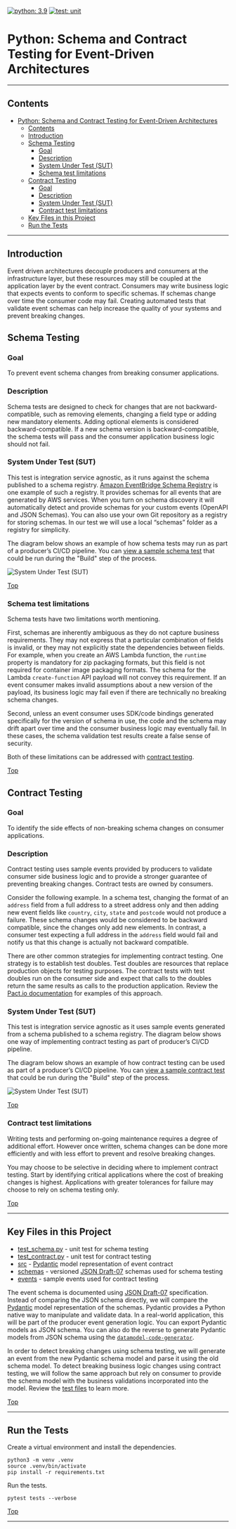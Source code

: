 [![python: 3.9](https://img.shields.io/badge/Python-3.9-green)](https://img.shields.io/badge/Python-3.11-green)
[![test: unit](https://img.shields.io/badge/Test-Unit-blue)](https://img.shields.io/badge/Test-Unit-blue)

# Python: Schema and Contract Testing for Event-Driven Architectures

---

## Contents

- [Python: Schema and Contract Testing for Event-Driven Architectures](#python-schema-and-contract-testing-for-event-driven-architectures)
  - [Contents](#contents)
  - [Introduction](#introduction)
  - [Schema Testing](#schema-testing)
    - [Goal](#goal)
    - [Description](#description)
    - [System Under Test (SUT)](#system-under-test-sut)
    - [Schema test limitations](#schema-test-limitations)
  - [Contract Testing](#contract-testing)
    - [Goal](#goal-1)
    - [Description](#description-1)
    - [System Under Test (SUT)](#system-under-test-sut-1)
    - [Contract test limitations](#contract-test-limitations)
  - [Key Files in this Project](#key-files-in-this-project)
  - [Run the Tests](#run-the-tests)

---

## Introduction

Event driven architectures decouple producers and consumers at the infrastructure layer, but these resources may still be coupled at the application layer by the event contract. Consumers may write business logic that expects events to conform to specific schemas. If schemas change over time the consumer code may fail. Creating automated tests that validate event schemas can help increase the quality of your systems and prevent breaking changes.

## Schema Testing

### Goal

To prevent event schema changes from breaking consumer applications.

### Description

Schema tests are designed to check for changes that are not backward-compatible, such as removing elements, changing a field type or adding new mandatory elements. Adding optional elements is considered backward-compatible. If a new schema version is backward-compatible, the schema tests will pass and the consumer application business logic should not fail.

### System Under Test (SUT)

This test is integration service agnostic, as it runs against the schema published to a schema registry. [Amazon EventBridge Schema Registry](https://docs.aws.amazon.com/eventbridge/latest/userguide/eb-schema.html) is one example of such a registry. It provides schemas for all events that are generated by AWS services. When you turn on schema discovery it will automatically detect and provide schemas for your custom events (OpenAPI and JSON Schemas). You can also use your own Git repository as a registry for storing schemas. In our test we will use a local “schemas” folder as a registry for simplicity.

The diagram below shows an example of how schema tests may run as part of a producer’s CI/CD pipeline. You can [view a sample schema test](tests/test_schema.py) that could be run during the "Build" step of the process.

![System Under Test (SUT)](img/schema_testing.png "Schema testing")

[Top](#contents)

### Schema test limitations

Schema tests have two limitations worth mentioning.

First, schemas are inherently ambiguous as they do not capture business requirements. They may not express that a particular combination of fields is invalid, or they may not explicitly state the dependencies between fields. For example, when you create an AWS Lambda function, the `runtime` property is mandatory for zip packaging formats, but this field is not required for container image packaging formats. The schema for the Lambda `create-function` API payload will not convey this requirement. If an event consumer makes invalid assumptions about a new version of the payload, its business logic may fail even if there are technically no breaking schema changes.

Second, unless an event consumer uses SDK/code bindings generated specifically for the version of schema in use, the code and the schema may drift apart over time and the consumer business logic may eventually fail. In these cases, the schema validation test results create a false sense of security.

Both of these limitations can be addressed with [contract testing](#contract-testing).

[Top](#contents)

## Contract Testing

### Goal

To identify the side effects of non-breaking schema changes on consumer applications.

### Description

Contract testing uses sample events provided by producers to validate consumer side business logic and to provide a stronger guarantee of preventing breaking changes. Contract tests are owned by consumers.

Consider the following example. In a schema test, changing the format of an `address` field from a full address to a street address only and then adding new event fields like `country`, `city`, `state` and `postcode` would not produce a failure. These schema changes would be considered to be backward compatible, since the changes only add new elements. In contrast, a consumer test expecting a full address in the `address` field would fail and notify us that this change is actually not backward compatible.

There are other common strategies for implementing contract testing. One strategy is to establish test doubles. Test doubles are resources that replace production objects for testing purposes. The contract tests with test doubles run on the consumer side and expect that calls to the doubles return the same results as calls to the production application. Review the [Pact.io documentation](https://docs.pact.io/) for examples of this approach.

### System Under Test (SUT)

This test is integration service agnostic as it uses sample events generated from a schema published to a schema registry. The diagram below shows one way of implementing contract testing as part of producer’s CI/CD pipeline.

The diagram below shows an example of how contract testing can be used as part of a producer’s CI/CD pipeline. You can [view a sample contract test](tests/test_contract.py) that could be run during the "Build" step of the process.

![System Under Test (SUT)](img/contract_testing.png "Contract testing")

[Top](#contents)

### Contract test limitations

Writing tests and performing on-going maintenance requires a degree of additional effort. However once written, schema changes can be done more efficiently and with less effort to prevent and resolve breaking changes.

You may choose to be selective in deciding where to implement contract testing. Start by identifying critical applications where the cost of breaking changes is highest. Applications with greater tolerances for failure may choose to rely on schema testing only.

[Top](#contents)

---

## Key Files in this Project

- [test_schema.py](tests/test_schema.py) - unit test for schema testing
- [test_contract.py](tests/test_contract.py) - unit test for contract testing
- [src](src/) - [Pydantic](https://docs.pydantic.dev/) model representation of event contract
- [schemas](schemas) - versioned [JSON Draft-07](https://json-schema.org/draft-07/json-schema-release-notes.html) schemas used for schema testing
- [events](events) - sample events used for contract testing

The event schema is documented using [JSON Draft-07](https://json-schema.org/draft-07/json-schema-release-notes.html) specification. Instead of comparing the JSON schema directly, we will compare the [Pydantic](https://docs.pydantic.dev/) model representation of the schemas. Pydantic provides a Python native way to manipulate and validate data. In a real-world application, this will be part of the producer event generation logic. You can export Pydantic models as JSON schema. You can also do the reverse to generate Pydantic models from JSON schema using the [`datamodel-code-generator`](https://docs.pydantic.dev/datamodel_code_generator/).

In order to detect breaking changes using schema testing, we will generate an event from the new Pydantic schema model and parse it using the old schema model. To detect breaking business logic changes using contract testing, we will follow the same approach but rely on consumer to provide the schema model with the business validations incorporated into the model. Review the [test files](tests/) to learn more.

[Top](#contents)

---

## Run the Tests

Create a virtual environment and install the dependencies.

```shell
python3 -m venv .venv
source .venv/bin/activate
pip install -r requirements.txt
```

Run the tests.

```shell
pytest tests --verbose
```

[Top](#contents)

---
